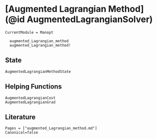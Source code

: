# [Augmented Lagrangian Method](@id AugmentedLagrangianSolver)

```@meta
CurrentModule = Manopt
```

```@docs
  augmented_Lagrangian_method
  augmented_Lagrangian_method!
```

## State

```@docs
AugmentedLagrangianMethodState
```

## Helping Functions

```@docs
AugmentedLagrangianCost
AugmentedLagrangianGrad
```

## Literature

```@bibliography
Pages = ["augmented_Lagrangian_method.md"]
Canonical=false
```
